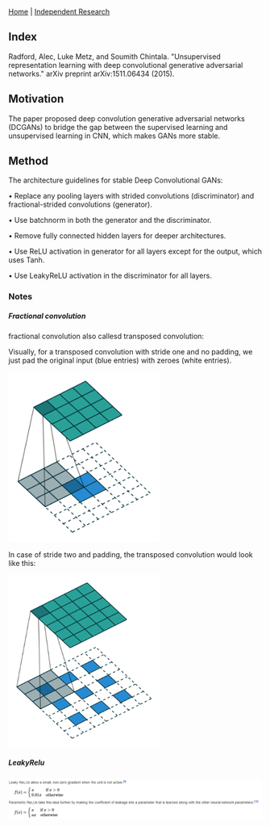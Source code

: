 [Home](https://clojia.github.io/) | [Independent Research](https://clojia.github.io/independent_research/) 

## Index
Radford, Alec, Luke Metz, and Soumith Chintala. "Unsupervised representation learning with deep convolutional generative adversarial networks." arXiv preprint arXiv:1511.06434 (2015).

## Motivation
The paper proposed deep convolution generative adversarial networks (DCGANs) to bridge the gap between the supervised learning and unsupervised learning in CNN, which makes GANs more stable.

## Method

The architecture guidelines for stable Deep Convolutional GANs:

• Replace any pooling layers with strided convolutions (discriminator) and fractional-strided
convolutions (generator).

• Use batchnorm in both the generator and the discriminator.

• Remove fully connected hidden layers for deeper architectures.

• Use ReLU activation in generator for all layers except for the output, which uses Tanh.

• Use LeakyReLU activation in the discriminator for all layers.

### Notes

##### Fractional convolution

fractional convolution also callesd transposed convolution:

Visually, for a transposed convolution with stride one and no padding, we just pad the original input (blue entries) with zeroes (white entries).

<img src="images/deconv.gif" width="300"> 

In case of stride two and padding, the transposed convolution would look like this:

<img src="images/stride-deconv.gif" width="300"> 


##### LeakyRelu

<img src="images/leakyRelu.png" width="800"> 
